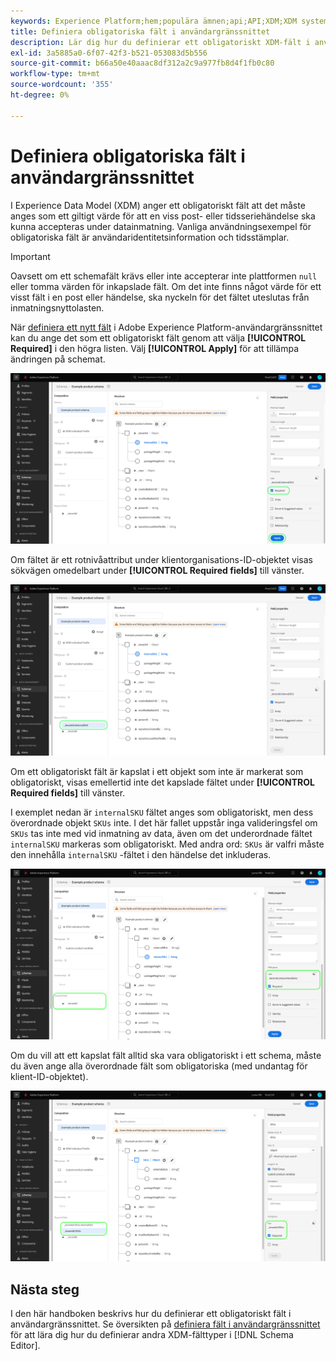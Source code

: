 ```yaml
---
keywords: Experience Platform;hem;populära ämnen;api;API;XDM;XDM system;experience data model;data model;ui;workspace;required;field;
title: Definiera obligatoriska fält i användargränssnittet
description: Lär dig hur du definierar ett obligatoriskt XDM-fält i användargränssnittet för Experience Platform.
exl-id: 3a5885a0-6f07-42f3-b521-053083d5b556
source-git-commit: b66a50e40aaac8df312a2c9a977fb8d4f1fb0c80
workflow-type: tm+mt
source-wordcount: '355'
ht-degree: 0%

---
```


# Definiera obligatoriska fält i användargränssnittet

I Experience Data Model (XDM) anger ett obligatoriskt fält att det måste anges som ett giltigt värde för att en viss post- eller tidsseriehändelse ska kunna accepteras under datainmatning. Vanliga användningsexempel för obligatoriska fält är användaridentitetsinformation och tidsstämplar.

>[!IMPORTANT]
>
>Oavsett om ett schemafält krävs eller inte accepterar inte plattformen `null` eller tomma värden för inkapslade fält. Om det inte finns något värde för ett visst fält i en post eller händelse, ska nyckeln för det fältet uteslutas från inmatningsnyttolasten.

När [definiera ett nytt fält](./overview.md#define) i Adobe Experience Platform-användargränssnittet kan du ange det som ett obligatoriskt fält genom att välja **[!UICONTROL Required]** i den högra listen. Välj **[!UICONTROL Apply]** för att tillämpa ändringen på schemat.

![Kryssrutan Obligatoriskt](../../images/ui/fields/required/root.png)

Om fältet är ett rotnivåattribut under klientorganisations-ID-objektet visas sökvägen omedelbart under **[!UICONTROL Required fields]** till vänster.

![Obligatoriskt fält på rotnivå](../../images/ui/fields/required/applied.png)

Om ett obligatoriskt fält är kapslat i ett objekt som inte är markerat som obligatoriskt, visas emellertid inte det kapslade fältet under **[!UICONTROL Required fields]** till vänster.

I exemplet nedan är `internalSKU` fältet anges som obligatoriskt, men dess överordnade objekt `SKUs` inte. I det här fallet uppstår inga valideringsfel om `SKUs` tas inte med vid inmatning av data, även om det underordnade fältet `internalSKU` markeras som obligatoriskt. Med andra ord: `SKUs` är valfri måste den innehålla `internalSKU` -fältet i den händelse det inkluderas.

![Kapslat obligatoriskt fält](../../images/ui/fields/required/nested.png)

Om du vill att ett kapslat fält alltid ska vara obligatoriskt i ett schema, måste du även ange alla överordnade fält som obligatoriska (med undantag för klient-ID-objektet).

![Överordnade och underordnade obligatoriska fält](../../images/ui/fields/required/parent-and-child.png)

## Nästa steg

I den här handboken beskrivs hur du definierar ett obligatoriskt fält i användargränssnittet. Se översikten på [definiera fält i användargränssnittet](./overview.md#special) för att lära dig hur du definierar andra XDM-fälttyper i [!DNL Schema Editor].
